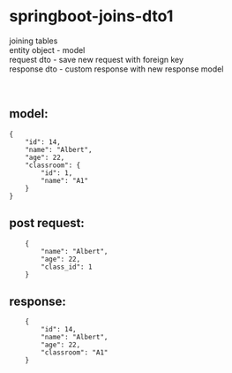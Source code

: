 # springboot-joins-dto1

joining tables <br>
entity object - model <br>
request dto - save new request with foreign key <br>
response dto - custom response with new response model <br>

<br>

## model:
```
{
    "id": 14,
    "name": "Albert",
    "age": 22,
    "classroom": {
        "id": 1,
        "name": "A1"
    }
}
```

## post request:
```
    {
        "name": "Albert",
        "age": 22,
        "class_id": 1
    }
```

## response:
```
    {
        "id": 14,
        "name": "Albert",
        "age": 22,
        "classroom": "A1"
    }
```
